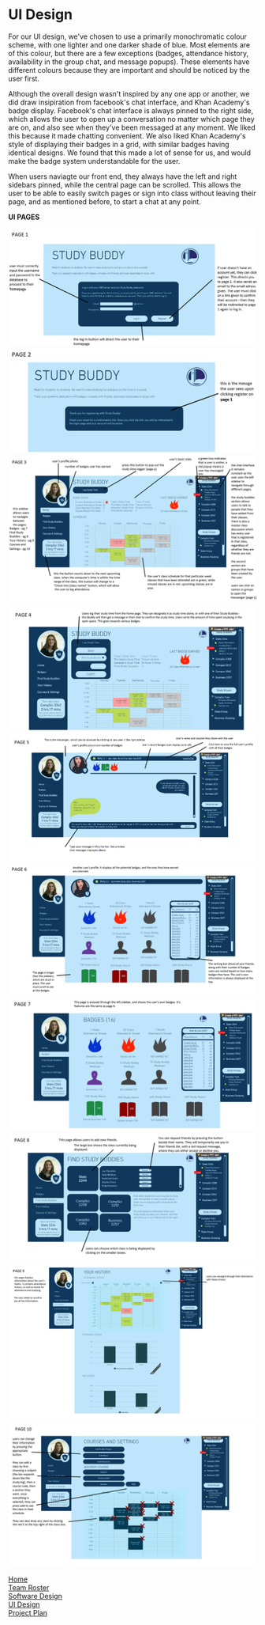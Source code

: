 # UI Design


For our UI design, we've chosen to use a primarily monochromatic colour scheme, with one lighter and one darker shade of blue. Most elements are of this colour, but there are a few exceptions (badges, attendance history, availability in the group chat, and message popups). These elements have different colours because they are important and should be noticed by the user first.

Although the overall design wasn't inspired by any one app or another, we did draw insipiration from facebook's chat interface, and Khan Academy's badge display. Facebook's chat interface is always pinned to the right side, which allows the user to open up a conversation no matter which page they are on, and also see when they've been messaged at any moment. We liked this because it made chatting convenient. We also liked Khan Academy's style of displaying their badges in a grid, with similar badges having identical designs. We found that this made a lot of sense for us, and would make the badge system understandable for the user.

When users naviagte our front end, they always have the left and right sidebars pinned, while the central page can be scrolled. This allows the user to be able to easily switch pages or sign into class without leaving their page, and as mentioned before, to start a chat at any point. 

**UI PAGES**

<img src="UIPages/1 - Login Page.png">

<img src="UIPages/2 - Registration Page.png"> 

<img src="UIPages/3 - HomePage.png"> 

<img src="UIPages/4 - Study Log.png"> 

<img src="UIPages/5 - Messenger.png"> 

<img src="UIPages/6 - Other User Profile.png"> 

<img src="UIPages/7 - Badges.png"> 

<img src="UIPages/8 - Adding Study Buddies.png"> 

<img src="UIPages/9 - User History.png"> 

<img src="UIPages/10 - Courses and Settings.png"> 



[Home](README.md)  
[Team Roster](TEAMROSTER.md)  
[Software Design](SOFTWAREDESIGN.md)  
[UI Design](UIDESIGN.md)  
[Project Plan](PROJECTPLAN.md) 

